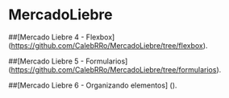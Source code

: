 # MercadoLiebre

##[Mercado Liebre 4 - Flexbox] (https://github.com/CalebRRo/MercadoLiebre/tree/flexbox).

##[Mercado Liebre 5 - Formularios] (https://github.com/CalebRRo/MercadoLiebre/tree/formularios).

##[Mercado Liebre 6 - Organizando elementos] ().
